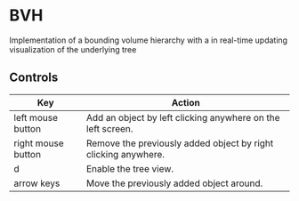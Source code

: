# BVH
Implementation of a bounding volume hierarchy with a in real-time updating visualization of the underlying tree

## Controls

| Key | Action |
| --- | --- |
| left mouse button | Add an object by left clicking anywhere on the left screen. |
| right mouse button | Remove the previously added object by right clicking anywhere. |
| d | Enable the tree view. |
| arrow keys | Move the previously added object around. |
